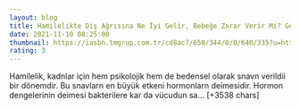 ```yaml
--- 
layout: blog
title: Hamilelikte Diş Ağrısına Ne İyi Gelir, Bebeğe Zarar Verir Mi? Gebelikte Diş Ağrısı Evde Doğal Ve Bitkisel Tedavi İle Nasıl Geçer?
date: 2021-11-10 08:25:00
thumbnail: https://iasbh.tmgrup.com.tr/cd8ac7/650/344/0/0/640/335?u=https://isbh.tmgrup.com.tr/sbh/2020/01/06/hamilelikte-dis-agrisi-ne-zaman-baslar-nasil-gecer-1578311644083.jpg
rating: 3
---
```

Hamilelik, kadnlar için hem psikolojik hem de bedensel olarak snavn verildii bir dönemdir. Bu snavlarn en büyük etkeni hormonlarn deimesidir. Hormon dengelerinin deimesi bakterilere kar da vücudun sa… [+3538 chars]